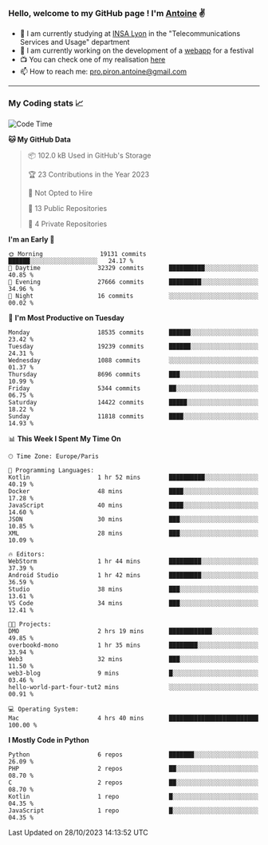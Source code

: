 ### Hello, welcome to my GitHub page ! I'm [Antoine](https://github.com/AntoinePiron) ✌️

- 🌱 I am currently studying at [INSA Lyon](https://www.insa-lyon.fr) in the "Telecommunications Services and Usage" department
- 🔭 I am currently working on the development of a [webapp](https://github.com/24HeuresINSA/Overbookd) for a festival
- 📺 You can check one of my realisation [here](https://astustc.fr)
- 📫 How to reach me: [pro.piron.antoine@gmail.com](mailto:pro.piron.antoine@gmail.com)

---

### My Coding stats 📈
<!--START_SECTION:waka-->
![Code Time](http://img.shields.io/badge/Code%20Time-195%20hrs%2028%20mins-blue)

**🐱 My GitHub Data** 

> 📦 102.0 kB Used in GitHub's Storage 
 > 
> 🏆 23 Contributions in the Year 2023
 > 
> 🚫 Not Opted to Hire
 > 
> 📜 13 Public Repositories 
 > 
> 🔑 4 Private Repositories 
 > 
**I'm an Early 🐤** 

```text
🌞 Morning                19131 commits       ██████░░░░░░░░░░░░░░░░░░░   24.17 % 
🌆 Daytime                32329 commits       ██████████░░░░░░░░░░░░░░░   40.85 % 
🌃 Evening                27666 commits       █████████░░░░░░░░░░░░░░░░   34.96 % 
🌙 Night                  16 commits          ░░░░░░░░░░░░░░░░░░░░░░░░░   00.02 % 
```
📅 **I'm Most Productive on Tuesday** 

```text
Monday                   18535 commits       ██████░░░░░░░░░░░░░░░░░░░   23.42 % 
Tuesday                  19239 commits       ██████░░░░░░░░░░░░░░░░░░░   24.31 % 
Wednesday                1088 commits        ░░░░░░░░░░░░░░░░░░░░░░░░░   01.37 % 
Thursday                 8696 commits        ███░░░░░░░░░░░░░░░░░░░░░░   10.99 % 
Friday                   5344 commits        ██░░░░░░░░░░░░░░░░░░░░░░░   06.75 % 
Saturday                 14422 commits       █████░░░░░░░░░░░░░░░░░░░░   18.22 % 
Sunday                   11818 commits       ████░░░░░░░░░░░░░░░░░░░░░   14.93 % 
```


📊 **This Week I Spent My Time On** 

```text
🕑︎ Time Zone: Europe/Paris

💬 Programming Languages: 
Kotlin                   1 hr 52 mins        ██████████░░░░░░░░░░░░░░░   40.19 % 
Docker                   48 mins             ████░░░░░░░░░░░░░░░░░░░░░   17.28 % 
JavaScript               40 mins             ████░░░░░░░░░░░░░░░░░░░░░   14.60 % 
JSON                     30 mins             ███░░░░░░░░░░░░░░░░░░░░░░   10.85 % 
XML                      28 mins             ███░░░░░░░░░░░░░░░░░░░░░░   10.09 % 

🔥 Editors: 
WebStorm                 1 hr 44 mins        █████████░░░░░░░░░░░░░░░░   37.39 % 
Android Studio           1 hr 42 mins        █████████░░░░░░░░░░░░░░░░   36.59 % 
Studio                   38 mins             ███░░░░░░░░░░░░░░░░░░░░░░   13.61 % 
VS Code                  34 mins             ███░░░░░░░░░░░░░░░░░░░░░░   12.41 % 

🐱‍💻 Projects: 
DMO                      2 hrs 19 mins       ████████████░░░░░░░░░░░░░   49.85 % 
overbookd-mono           1 hr 35 mins        ████████░░░░░░░░░░░░░░░░░   33.94 % 
Web3                     32 mins             ███░░░░░░░░░░░░░░░░░░░░░░   11.50 % 
web3-blog                9 mins              █░░░░░░░░░░░░░░░░░░░░░░░░   03.46 % 
hello-world-part-four-tut2 mins              ░░░░░░░░░░░░░░░░░░░░░░░░░   00.91 % 

💻 Operating System: 
Mac                      4 hrs 40 mins       █████████████████████████   100.00 % 
```

**I Mostly Code in Python** 

```text
Python                   6 repos             ███████░░░░░░░░░░░░░░░░░░   26.09 % 
PHP                      2 repos             ██░░░░░░░░░░░░░░░░░░░░░░░   08.70 % 
C                        2 repos             ██░░░░░░░░░░░░░░░░░░░░░░░   08.70 % 
Kotlin                   1 repo              █░░░░░░░░░░░░░░░░░░░░░░░░   04.35 % 
JavaScript               1 repo              █░░░░░░░░░░░░░░░░░░░░░░░░   04.35 % 
```




 Last Updated on 28/10/2023 14:13:52 UTC
<!--END_SECTION:waka-->
